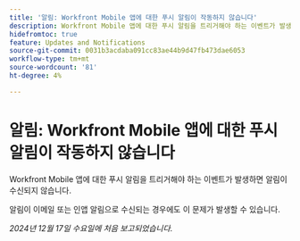 ```yaml
---
title: '알림: Workfront Mobile 앱에 대한 푸시 알림이 작동하지 않습니다'
description: Workfront Mobile 앱에 대한 푸시 알림을 트리거해야 하는 이벤트가 발생하면 알림이 수신되지 않습니다.
hidefromtoc: true
feature: Updates and Notifications
source-git-commit: 0031b3acdaba091cc83ae44b9d47fb473dae6053
workflow-type: tm+mt
source-wordcount: '81'
ht-degree: 4%

---
```



# 알림: Workfront Mobile 앱에 대한 푸시 알림이 작동하지 않습니다

Workfront Mobile 앱에 대한 푸시 알림을 트리거해야 하는 이벤트가 발생하면 알림이 수신되지 않습니다.

알림이 이메일 또는 인앱 알림으로 수신되는 경우에도 이 문제가 발생할 수 있습니다.

_2024년 12월 17일 수요일에 처음 보고되었습니다._

